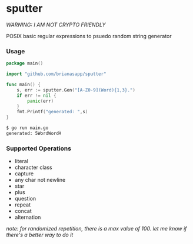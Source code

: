 # sputter

_WARNING: I AM NOT CRYPTO FRIENDLY_

POSIX basic regular expressions to psuedo random string generator

### Usage
```go
package main()

import "github.com/brianasapp/sputter"

func main() {
	s, err := sputter.Gen("[A-Z0-9](Word){1,3}.")
	if err != nil {
		panic(err)
	}
	fmt.Printf("generated: ",s)
}
```

```bash
$ go run main.go
generated: 5WordWordꄈ
```



### Supported Operations
 * literal
 * character class
 * capture
 * any char not newline
 * star
 * plus
 * question
 * repeat
 * concat
 * alternation

_note: for randomized repetition, there is a max value of 100. let me know if there's a better way to do it_
